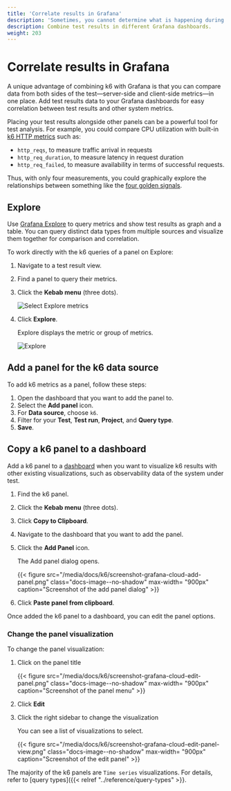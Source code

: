 ```yaml
---
title: 'Correlate results in Grafana'
description: 'Sometimes, you cannot determine what is happening during testing with the predefined visualizations. Correlate testing results with the system-under-test data helps to better understand what happens and find root causes'
description: Combine test results in different Grafana dashboards.
weight: 203
---
```


# Correlate results in Grafana

A unique advantage of combining k6 with Grafana is that you can compare data from both sides of the test―server-side and client-side metrics―in one place. Add test results data to your Grafana dashboards for easy correlation between test results and other system metrics.

Placing your test results alongside other panels can be a powerful tool for test analysis.
For example, you could compare CPU utilization with built-in [k6 HTTP metrics](https://k6.io/docs/using-k6/metrics) such as:

- `http_reqs`, to measure traffic arrival in requests
- `http_req_duration`, to measure latency in request duration
- `http_req_failed`, to measure availability in terms of successful requests.

Thus, with only four measurements, you could graphically explore the relationships between something like the [four golden signals](https://sre.google/sre-book/monitoring-distributed-systems/#xref_monitoring_golden-signals).

## Explore

Use [Grafana Explore](/docs/grafana/latest/explore/) to query metrics and show test results as graph and a table. You can query distinct data types from multiple sources and visualize them together for comparison and correlation.

To work directly with the k6 queries of a panel on Explore:

1. Navigate to a test result view.
2. Find a panel to query their metrics.
3. Click the **Kebab menu** (three dots).

	![Select Explore metrics](/media/docs/k6/screenshot-grafana-cloud-kebab-menu.png)

4. Click **Explore**.

	Explore displays the metric or group of metrics.

	![Explore](/media/docs/k6/screenshot-grafana-cloud-explore.png)


## Add a panel for the k6 data source

To add k6 metrics as a panel, follow these steps:

1. Open the dashboard that you want to add the panel to.
1. Select the **Add panel** icon.
1. For **Data source**, choose `k6`.
1. Filter for your **Test**, **Test run**, **Project**, and **Query type**.
1. **Save**.

## Copy a k6 panel to a dashboard

Add a k6 panel to a [dashboard](/docs/grafana/latest/dashboards/) when you want to visualize k6 results with other existing visualizations, such as observability data of the system under test. 

1. Find the k6 panel.
2. Click the **Kebab menu** (three dots).
3. Click **Copy to Clipboard**.
4. Navigate to the dashboard that you want to add the panel.
5. Click the **Add Panel** icon.
   
	The Add panel dialog opens.

	{{< figure src="/media/docs/k6/screenshot-grafana-cloud-add-panel.png" class="docs-image--no-shadow" max-width= "900px" caption="Screenshot of the add panel dialog" >}}

6. Click **Paste panel from clipboard**.

Once added the k6 panel to a dashboard, you can edit the panel options. 

### Change the panel visualization


To change the panel visualization:

1. Click on the panel title

	{{< figure src="/media/docs/k6/screenshot-grafana-cloud-edit-panel.png" class="docs-image--no-shadow" max-width= "900px" caption="Screenshot of the panel menu" >}}

2. Click **Edit**
   
3. Click the right sidebar to change the visualization
   
	You can see a list of visualizations to select.

	{{< figure src="/media/docs/k6/screenshot-grafana-cloud-edit-panel-view.png" class="docs-image--no-shadow" max-width= "900px" caption="Screenshot of the edit panel" >}}

The majority of the k6 panels are `Time series` visualizations.
For details, refer to [query types]({{< relref "../reference/query-types" >}}.
